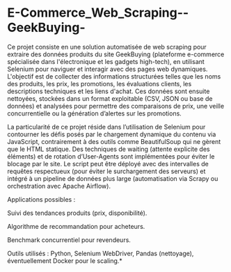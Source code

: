 # E-Commerce_Web_Scraping--GeekBuying-

Ce projet consiste en une solution automatisée de web scraping pour extraire des données produits du site GeekBuying (plateforme e-commerce spécialisée dans l'électronique et les gadgets high-tech), en utilisant Selenium pour naviguer et interagir avec des pages web dynamiques. L'objectif est de collecter des informations structurées telles que les noms des produits, les prix, les promotions, les évaluations clients, les descriptions techniques et les liens d'achat. Ces données sont ensuite nettoyées, stockées dans un format exploitable (CSV, JSON ou base de données) et analysées pour permettre des comparaisons de prix, une veille concurrentielle ou la génération d’alertes sur les promotions.

La particularité de ce projet réside dans l’utilisation de Selenium pour contourner les défis posés par le chargement dynamique du contenu via JavaScript, contrairement à des outils comme BeautifulSoup qui ne gèrent que le HTML statique. Des techniques de waiting (attente explicite des éléments) et de rotation d’User-Agents sont implémentées pour éviter le blocage par le site. Le script peut être déployé avec des intervalles de requêtes respectueux (pour éviter le surchargement des serveurs) et intégré à un pipeline de données plus large (automatisation via Scrapy ou orchestration avec Apache Airflow).

Applications possibles :

Suivi des tendances produits (prix, disponibilité).

Algorithme de recommandation pour acheteurs.

Benchmark concurrentiel pour revendeurs.

Outils utilisés : Python, Selenium WebDriver, Pandas (nettoyage), éventuellement Docker pour le scaling.* 

